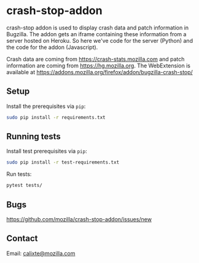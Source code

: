 # crash-stop-addon

crash-stop addon is used to display crash data and patch information in Bugzilla.
The addon gets an iframe containing these information from a server hosted on Heroku.
So here we've code for the server (Python) and the code for the addon (Javascript).

Crash data are coming from https://crash-stats.mozilla.com and patch information are coming from https://hg.mozilla.org.
The WebExtension is available at https://addons.mozilla.org/firefox/addon/bugzilla-crash-stop/


## Setup

Install the prerequisites via `pip`:
```sh
sudo pip install -r requirements.txt
```

## Running tests

Install test prerequisites via `pip`:
```sh
sudo pip install -r test-requirements.txt
```

Run tests:
```sh
pytest tests/
```

## Bugs

https://github.com/mozilla/crash-stop-addon/issues/new

## Contact

Email: calixte@mozilla.com
